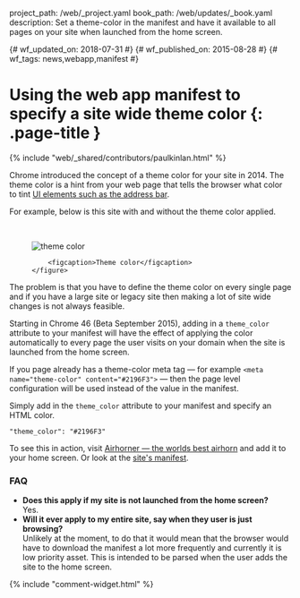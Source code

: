 project_path: /web/_project.yaml
book_path: /web/updates/_book.yaml
description: Set a theme-color in the manifest and have it available to all pages on your site when launched from the home screen.

{# wf_updated_on: 2018-07-31 #}
{# wf_published_on: 2015-08-28 #}
{# wf_tags: news,webapp,manifest #}

# Using the web app manifest to specify a site wide theme color {: .page-title }

{% include "web/_shared/contributors/paulkinlan.html" %}



Chrome introduced the concept of a theme color for your site in 2014. The theme color
is a hint from your web page that tells the browser what color to tint
 [UI elements such as the address bar](/web/fundamentals/design-and-ux/browser-customization/).  
 
For example, below is this site with and without the theme color applied.

<br>

<div class="clear g-wide--full">
    <figure class="fluid">
        <img src="/web/updates/images/2015-08-29-using-manifest-to-set-sitewide-theme-color/theme-color.png" alt="theme color">

        <figcaption>Theme color</figcaption>
    </figure>
</div>

<div class="clear"></div>

The problem is that you have to define the theme color on every single page and if 
you have a large site or legacy site then making a lot of site wide changes is not
always feasible.

Starting in Chrome 46 (Beta September 2015), adding in a `theme_color` attribute 
to your manifest will have the effect of applying the color automatically 
to every page the user visits on your domain when the site is launched from the home screen.  

If you page already has a theme-color meta tag &mdash; for example `<meta name="theme-color" content="#2196F3">` &mdash;
then the page level configuration will be used instead of the value in the manifest.

Simply add in the `theme_color` attribute to your manifest and specify an HTML color.


    "theme_color": "#2196F3"
    

To see this in action, visit <a href="https://airhorner.com">Airhorner &mdash; the worlds best airhorn</a> 
and add it to your home screen. Or look at the <a href="https://airhorner.com/manifest.json">site's manifest</a>.

### FAQ

* **Does this apply if my site is not launched from the home screen?** <br>
  Yes.
* **Will it ever apply to my entire site, say when they user is just browsing?** <br>
  Unlikely at the moment, to do that it would mean that the browser would have to download the manifest
  a lot more frequently and currently it is low priority asset.  This is intended to be parsed when 
  the user adds the site to the home screen.


{% include "comment-widget.html" %}
